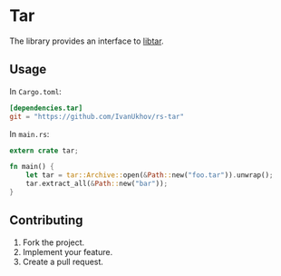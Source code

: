 # Tar

The library provides an interface to [libtar][1].

## Usage

In `Cargo.toml`:

```toml
[dependencies.tar]
git = "https://github.com/IvanUkhov/rs-tar"
```

In `main.rs`:

```rust
extern crate tar;

fn main() {
    let tar = tar::Archive::open(&Path::new("foo.tar")).unwrap();
    tar.extract_all(&Path::new("bar"));
}
```

## Contributing

1. Fork the project.
2. Implement your feature.
3. Create a pull request.

[1]: http://www.feep.net/libtar/
